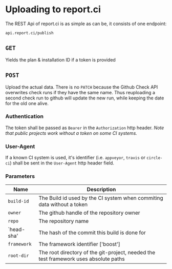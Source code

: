 # Uploading to report.ci

The REST Api of report.ci is as simple as can be, it consists of one endpoint:

`api.report.ci/publish`

## `GET` 

Yields the plan & installation ID if a token is provided

## `POST`

Upload the actual data. There is no `PATCH` because the Github Check API overwrites check runs if they have the same name. 
Thus reuploading a second check run to github will update the new run, while keeping the date for the old one alive.

### Authentication

The token shall be passed as `Bearer` in the `Authorization` http header. 
*Note that public projects work without a token on some CI systems.*

### User-Agent

If a known CI system is used, it's identifier (i.e. `appveyor`, `travis` or `circle-ci`) shall be sent
in the `User-Agent` http header field.

### Parameters

| Name | Description |
|------|-------------|
| `build-id` | The Build id used by the CI system when commiting data without a token |
| `owner` | The github handle of the repository owner | 
| `repo` | The repository name |
| `head-sha' | The hash of the commit this build is done for |
| `framework` | The framework identifier ['boost'] |
| `root-dir` | The root directory of the git-project, needed the test framework uses absolute paths |
